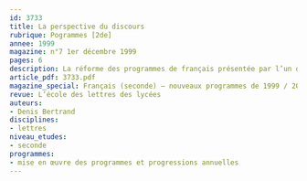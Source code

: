 ```yaml
---
id: 3733
title: La perspective du discours
rubrique: Pogrammes [2de]
annee: 1999
magazine: n°7 1er décembre 1999
pages: 6
description: La réforme des programmes de français présentée par l’un de ses concepteurs…
article_pdf: 3733.pdf
magazine_special: Français (seconde) – nouveaux programmes de 1999 / 2000
revue: L’école des lettres des lycées
auteurs:
- Denis Bertrand
disciplines:
- lettres
niveau_etudes:
- seconde
programmes:
- mise en œuvre des programmes et progressions annuelles
---
```

